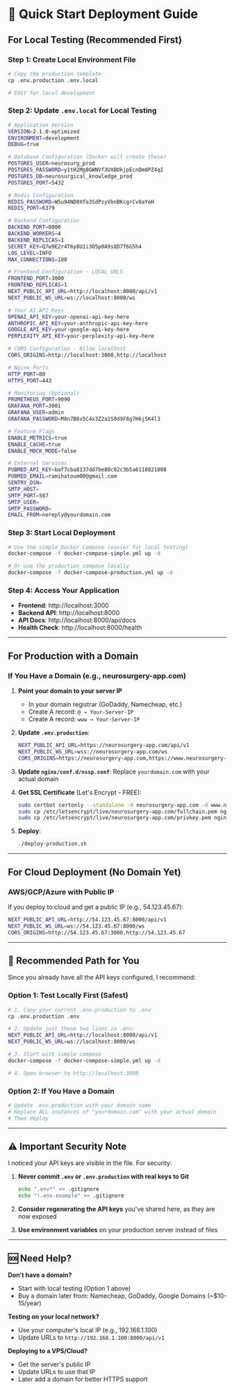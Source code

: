 # 🚀 Quick Start Deployment Guide

## For Local Testing (Recommended First)

### Step 1: Create Local Environment File
```bash
# Copy the production template
cp .env.production .env.local

# Edit for local development
```

### Step 2: Update `.env.local` for Local Testing
```bash
# Application Version
VERSION=2.1.0-optimized
ENVIRONMENT=development
DEBUG=true

# Database Configuration (Docker will create these)
POSTGRES_USER=neurosurg_prod
POSTGRES_PASSWORD=y1tH2Mg8GWNVf3UXBOkjpEcnDm0PZ4qI
POSTGRES_DB=neurosurgical_knowledge_prod
POSTGRES_PORT=5432

# Redis Configuration  
REDIS_PASSWORD=W5u94ND0Xfo3SdPzyVbnBKcgrCv8aYeH
REDIS_PORT=6379

# Backend Configuration
BACKEND_PORT=8000
BACKEND_WORKERS=4
BACKEND_REPLICAS=1
SECRET_KEY=Q7w9E2r4T6y8U1i3O5p0A9s8D7f6G5h4
LOG_LEVEL=INFO
MAX_CONNECTIONS=100

# Frontend Configuration - LOCAL URLS
FRONTEND_PORT=3000
FRONTEND_REPLICAS=1
NEXT_PUBLIC_API_URL=http://localhost:8000/api/v1
NEXT_PUBLIC_WS_URL=ws://localhost:8000/ws

# Your AI API Keys
OPENAI_API_KEY=your-openai-api-key-here
ANTHROPIC_API_KEY=your-anthropic-api-key-here
GOOGLE_API_KEY=your-google-api-key-here
PERPLEXITY_API_KEY=your-perplexity-api-key-here

# CORS Configuration - Allow localhost
CORS_ORIGINS=http://localhost:3000,http://localhost

# Nginx Ports
HTTP_PORT=80
HTTPS_PORT=443

# Monitoring (Optional)
PROMETHEUS_PORT=9090
GRAFANA_PORT=3001
GRAFANA_USER=admin
GRAFANA_PASSWORD=M8n7B6v5C4x3Z2a1S0d9F8g7H6j5K4l3

# Feature Flags
ENABLE_METRICS=true
ENABLE_CACHE=true
ENABLE_MOCK_MODE=false

# External Services
PUBMED_API_KEY=baf7cba8137dd7be80c82c3b5a6110821808
PUBMED_EMAIL=ramihatoum00@gmail.com
SENTRY_DSN=
SMTP_HOST=
SMTP_PORT=587
SMTP_USER=
SMTP_PASSWORD=
EMAIL_FROM=noreply@yourdomain.com
```

### Step 3: Start Local Deployment
```bash
# Use the simple Docker Compose (easier for local testing)
docker-compose -f docker-compose-simple.yml up -d

# Or use the production compose locally
docker-compose -f docker-compose-production.yml up -d
```

### Step 4: Access Your Application
- **Frontend**: http://localhost:3000
- **Backend API**: http://localhost:8000
- **API Docs**: http://localhost:8000/api/docs
- **Health Check**: http://localhost:8000/health

---

## For Production with a Domain

### If You Have a Domain (e.g., neurosurgery-app.com)

1. **Point your domain to your server IP**
   - In your domain registrar (GoDaddy, Namecheap, etc.)
   - Create A record: `@ → Your-Server-IP`
   - Create A record: `www → Your-Server-IP`

2. **Update `.env.production`**:
   ```bash
   NEXT_PUBLIC_API_URL=https://neurosurgery-app.com/api/v1
   NEXT_PUBLIC_WS_URL=wss://neurosurgery-app.com/ws
   CORS_ORIGINS=https://neurosurgery-app.com,https://www.neurosurgery-app.com
   ```

3. **Update `nginx/conf.d/nssp.conf`**:
   Replace `yourdomain.com` with your actual domain

4. **Get SSL Certificate** (Let's Encrypt - FREE):
   ```bash
   sudo certbot certonly --standalone -d neurosurgery-app.com -d www.neurosurgery-app.com
   sudo cp /etc/letsencrypt/live/neurosurgery-app.com/fullchain.pem nginx/ssl/cert.pem
   sudo cp /etc/letsencrypt/live/neurosurgery-app.com/privkey.pem nginx/ssl/key.pem
   ```

5. **Deploy**:
   ```bash
   ./deploy-production.sh
   ```

---

## For Cloud Deployment (No Domain Yet)

### AWS/GCP/Azure with Public IP

If you deploy to cloud and get a public IP (e.g., 54.123.45.67):

```bash
NEXT_PUBLIC_API_URL=http://54.123.45.67:8000/api/v1
NEXT_PUBLIC_WS_URL=ws://54.123.45.67:8000/ws
CORS_ORIGINS=http://54.123.45.67:3000,http://54.123.45.67
```

---

## 🎯 Recommended Path for You

Since you already have all the API keys configured, I recommend:

### Option 1: Test Locally First (Safest)
```bash
# 1. Copy your current .env.production to .env
cp .env.production .env

# 2. Update just these two lines in .env:
NEXT_PUBLIC_API_URL=http://localhost:8000/api/v1
NEXT_PUBLIC_WS_URL=ws://localhost:8000/ws

# 3. Start with simple compose
docker-compose -f docker-compose-simple.yml up -d

# 4. Open browser to http://localhost:3000
```

### Option 2: If You Have a Domain
```bash
# Update .env.production with your domain name
# Replace ALL instances of "yourdomain.com" with your actual domain
# Then deploy
```

---

## ⚠️ Important Security Note

I noticed your API keys are visible in the file. For security:

1. **Never commit `.env` or `.env.production` with real keys to Git**
   ```bash
   echo ".env*" >> .gitignore
   echo "!.env.example" >> .gitignore
   ```

2. **Consider regenerating the API keys** you've shared here, as they are now exposed

3. **Use environment variables** on your production server instead of files

---

## 🆘 Need Help?

**Don't have a domain?**
- Start with local testing (Option 1 above)
- Buy a domain later from: Namecheap, GoDaddy, Google Domains (~$10-15/year)

**Testing on your local network?**
- Use your computer's local IP (e.g., 192.168.1.100)
- Update URLs to `http://192.168.1.100:8000/api/v1`

**Deploying to a VPS/Cloud?**
- Get the server's public IP
- Update URLs to use that IP
- Later add a domain for better HTTPS support